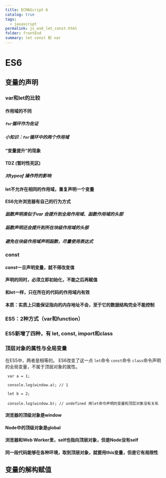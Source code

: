 ```yaml
---
title: ECMAScript 6
catalog: true
tags: 
  - javascript
permalink: js_es6_let_const.html
folder: frontEnd
summary: let const 和 var
---
```



# ES6

## 变量的声明

### var和let的比较

#### 作用域的不同

##### `for`循环作为佐证

##### 小知识：`for`循环中的两个作用域

#### “变量提升”的现象

#### TDZ (暂时性死区)

##### 对typeof 操作符的影响

#### let不允许在相同的作用域，重复声明一个变量

#### ES6允许浏览器有自己的行为方式

##### 函数声明类似于var 会提升到全局作用域、函数作用域的头部

##### 函数声明还会提升到所在块级作用域的头部

##### 避免在块级作用域声明函数，尽量使用表达式

### const

#### const一旦声明变量，就不得改变值

#### 声明的同时，必须立即初始化，不能之后再赋值

#### 和let一样，只在所在的代码的作用域内有效

#### 本质：实质上只能保证指向的内存地址不会，至于它的数据结构完全不能控制

### ES5：2种方式（var和function）

### ES5新增了四种，有 let, const, import和class

### 顶层对象的属性与全局变量

在ES5中，两者是相等的。
ES6改变了这一点 `let`命令 `const`命令 `class`命令声明的全局变量，不属于顶层对象的属性。

```
 var a = 1;

 console.log(window.a); // 1

 let b = 2;

 console.log(window.b); // undefined 用let命令声明的变量和顶层对象没有关系
 ```

#### 浏览器的顶级对象是window

#### Node中的顶级对象是global

#### 浏览器和Web Worker里，self也指向顶层对象，但是Node没有self

#### 同一段代码能够在各种环境，取到顶层对象，就要用this变量，但是它有局限性

## 变量的解构赋值
